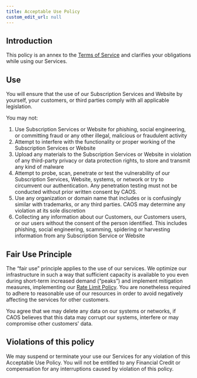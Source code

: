 ```yaml
---
title: Acceptable Use Policy
custom_edit_url: null
--- 
```


## Introduction

This policy is an annex to the [Terms of Service](terms-of-service) and clarifies your obligations while using our Services.

## Use

You will ensure that the use of our Subscription Services and Website by yourself, your customers, or third parties comply with all applicable legislation.

You may not: 
1. Use Subscription Services or Website for phishing, social engineering, or committing fraud or any other illegal, malicious or fraudulent activity
2. Attempt to interfere with the functionality or proper working of the Subscription Services or Website
3. Upload any materials to the Subscription Services or Website in violation of any third-party privacy or data protection rights, to store and transmit any kind of malware
4. Attempt to probe, scan, penetrate or test the vulnerability of our Subscription Services, Website, systems, or network or try to circumvent our authentication. Any penetration testing must not be conducted without prior written consent by CAOS. 
5. Use any organization or domain name that includes or is confusingly similar with trademarks, or any third parties. CAOS may determine any violation at its sole discretion
6. Collecting any information about our Customers, our Customers users, or our users without the consent of the person identified. This includes phishing, social engineering, scamming, spidering or harvesting information from any Subscription Service or Website

## Fair Use Principle
The “fair use” principle applies to the use of our services. We optimize our infrastructure in such a way that sufficient capacity is available to you even during short-term increased demand (“peaks”) and implement mitigation measures, implementing our [Rate Limit Policy](rate-limit-policy).  You are nonetheless required to adhere to reasonable use of our resources in order to avoid negatively affecting the services for other customers.

You agree that we may delete any data on our systems or networks, if CAOS believes that this data may corrupt our systems, interfere or may compromise other customers' data.

## Violations of this policy
We may suspend or terminate your use our Services for any violation of this Acceptable Use Policy. You will not be entitled to any Financial Credit or compensation for any interruptions caused by violation of this policy.
